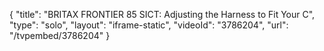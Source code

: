 {
    "title": "BRITAX FRONTIER 85 SICT: Adjusting the Harness to Fit Your C",
    "type": "solo",
    "layout": "iframe-static",
    "videoId": "3786204",
    "url": "\/tvpembed\/3786204"
}